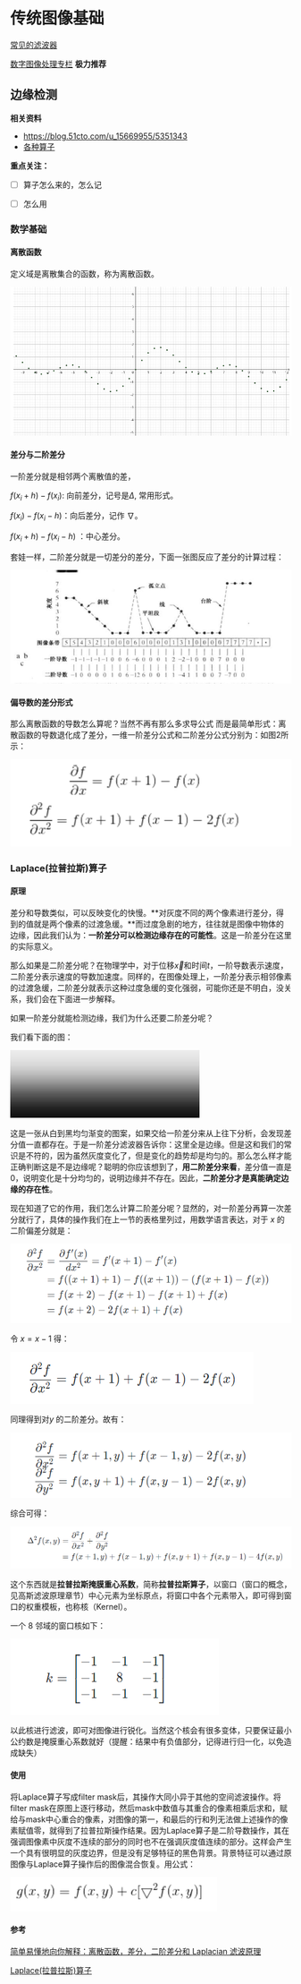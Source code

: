 # 传统图像基础

[常见的滤波器](https://blog.csdn.net/qq_27261889/article/details/80822270)

[数字图像处理专栏](https://blog.csdn.net/zaishuiyifangxym/category_9288476.html?spm=1001.2014.3001.5482)   **极力推荐**

## 边缘检测

**相关资料**

- https://blog.51cto.com/u_15669955/5351343
- [各种算子](https://blog.csdn.net/zaishuiyifangxym/article/details/89840396)

**重点关注：**

- [ ] 算子怎么来的，怎么记

- [ ] 怎么用



### 数学基础

#### 离散函数

定义域是离散集合的函数，称为离散函数。

<img src="https://raw.githubusercontent.com/kongyan66/Img-for-md/master/img/image-20220808223451311.png" alt="image-20220808223451311" style="zoom: 67%;" />

#### 差分与二阶差分

一阶差分就是相邻两个离散值的差，

$f(x_i+h) - f(x_i)$: 向前差分，记号是$\Delta$, 常用形式。

$f(x_i) - f(x_i - h)$：向后差分，记作 $\nabla。$

$f(x_i + h) - f(x_i - h)$ ：中心差分。

套娃一样，二阶差分就是一切差分的差分，下面一张图反应了差分的计算过程：

<img src="https://raw.githubusercontent.com/kongyan66/Img-for-md/master/img/image-20220808224056959.png" alt="image-20220808224056959" style="zoom:67%;" />

#### 偏导数的差分形式

那么离散函数的导数怎么算呢？当然不再有那么多求导公式 而是最简单形式：离散函数的导数退化成了差分，一维一阶差分公式和二阶差分公式分别为：如图2所示：

![image-20220808224411506](https://raw.githubusercontent.com/kongyan66/Img-for-md/master/img/image-20220808224411506.png)

### Laplace(拉普拉斯)算子

#### 原理

差分和导数类似，可以反映变化的快慢。**对灰度不同的两个像素进行差分，得到的值就是两个像素的过渡急缓。**而过度急剧的地方，往往就是图像中物体的边缘，因此我们认为：**一阶差分可以检测边缘存在的可能性**。这是一阶差分在这里的实际意义。

那么如果是二阶差分呢？在物理学中，对于位移$\vec{x}$和时间$t$，一阶导数表示速度，二阶差分表示速度的导数加速度。同样的，在图像处理上，一阶差分表示相邻像素的过渡急缓，二阶差分就表示这种过度急缓的变化强弱，可能你还是不明白，没关系，我们会在下面进一步解释。

如果一阶差分就能检测边缘，我们为什么还要二阶差分呢？

我们看下面的图：

![1571899683933](https://raw.githubusercontent.com/kongyan66/Img-for-md/master/img/1298aa31-c969-4217-89ae-6c25a36995da.png)

这是一张从白到黑均匀渐变的图案，如果交给一阶差分来从上往下分析，会发现差分值一直都存在。于是一阶差分滤波器告诉你：这里全是边缘。但是这和我们的常识是不符的，因为虽然灰度变化了，但是变化的趋势却是均匀的。那么怎么样才能正确判断这是不是边缘呢？聪明的你应该想到了，**用二阶差分来看**，差分值一直是 0，说明变化是十分均匀的，说明边缘并不存在。因此，**二阶差分才是真能确定边缘的存在性**。

现在知道了它的作用，我们怎么计算二阶差分呢？显然的，对一阶差分再算一次差分就行了，具体的操作我们在上一节的表格里列过，用数学语言表达，对于 $x$ 的二阶偏差分就是：

<img src="https://raw.githubusercontent.com/kongyan66/Img-for-md/master/img/image-20220808225427442.png" alt="image-20220808225427442" style="zoom:80%;" />

令 $x=x-1$ 得：

![image-20220808225458052](https://raw.githubusercontent.com/kongyan66/Img-for-md/master/img/image-20220808225458052.png)

同理得到对$y$ 的二阶差分。故有：

![image-20220808225520066](https://raw.githubusercontent.com/kongyan66/Img-for-md/master/img/image-20220808225520066.png)

综合可得：

![image-20220808225542630](https://raw.githubusercontent.com/kongyan66/Img-for-md/master/img/image-20220808225542630.png)

这个东西就是**拉普拉斯掩膜重心系数**，简称**拉普拉斯算子**，以窗口（窗口的概念，见高斯滤波原理章节）中心元素为坐标原点，将窗口中各个元素带入，即可得到窗口的权重模板，也称核（Kernel）。

一个 8 邻域的窗口核如下：

![image-20220808231150613](https://raw.githubusercontent.com/kongyan66/Img-for-md/master/img/image-20220808231150613.png)

以此核进行滤波，即可对图像进行锐化。当然这个核会有很多变体，只要保证最小公约数是掩膜重心系数就好（提醒：结果中有负值部分，记得进行归一化，以免造成缺失）

#### 使用

将Laplace算子写成filter mask后，其操作大同小异于其他的空间滤波操作。将filter mask在原图上逐行移动，然后mask中数值与其重合的像素相乘后求和，赋给与mask中心重合的像素，对图像的第一，和最后的行和列无法做上述操作的像素赋值零，就得到了拉普拉斯操作结果。因为Laplace算子是二阶导数操作，其在强调图像素中灰度不连续的部分的同时也不在强调灰度值连续的部分。这样会产生一个具有很明显的灰度边界，但是没有足够特征的黑色背景。背景特征可以通过原图像与Laplace算子操作后的图像混合恢复。用公式：

![image-20220808203012697](https://raw.githubusercontent.com/kongyan66/Img-for-md/master/img/image-20220808203012697.png)

#### 参考

[简单易懂地向你解释：离散函数，差分，二阶差分和 Laplacian 滤波原理](https://segmentfault.com/a/1190000020793403)

[Laplace(拉普拉斯)算子](https://www.cnblogs.com/raorao1994/p/8651276.html)